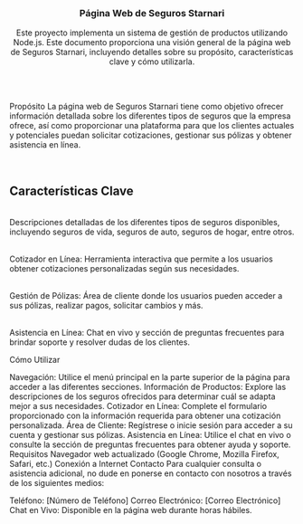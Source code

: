 <br/>
<p align="center">
  <h3 align="center">Página Web de Seguros Starnari</h3>
  <p align="center"> Este proyecto implementa un sistema de gestión de productos utilizando Node.js. 
    Este documento proporciona una visión general de la página web de Seguros Starnari, incluyendo detalles sobre su propósito, características clave y cómo utilizarla.
    <br/>
    <br/>
  </p>
</p>
<br/>

Propósito
La página web de Seguros Starnari tiene como objetivo ofrecer información detallada sobre los diferentes tipos de seguros que la empresa ofrece, así como proporcionar una plataforma para que los clientes actuales y potenciales puedan solicitar cotizaciones, gestionar sus pólizas y obtener asistencia en línea.

<br/> <h2>Características Clave</h2>
<br/> Descripciones detalladas de los diferentes tipos de seguros disponibles, incluyendo seguros de vida, seguros de auto, seguros de hogar, entre otros.

<br/>Cotizador en Línea: Herramienta interactiva que permite a los usuarios obtener cotizaciones personalizadas según sus necesidades.

<br/>Gestión de Pólizas: Área de cliente donde los usuarios pueden acceder a sus pólizas, realizar pagos, solicitar cambios y más.

<br/>Asistencia en Línea: Chat en vivo y sección de preguntas frecuentes para brindar soporte y resolver dudas de los clientes.

Cómo Utilizar

Navegación: Utilice el menú principal en la parte superior de la página para acceder a las diferentes secciones.
Información de Productos: Explore las descripciones de los seguros ofrecidos para determinar cuál se adapta mejor a sus necesidades.
Cotizador en Línea: Complete el formulario proporcionado con la información requerida para obtener una cotización personalizada.
Área de Cliente: Regístrese o inicie sesión para acceder a su cuenta y gestionar sus pólizas.
Asistencia en Línea: Utilice el chat en vivo o consulte la sección de preguntas frecuentes para obtener ayuda y soporte.
Requisitos
Navegador web actualizado (Google Chrome, Mozilla Firefox, Safari, etc.)
Conexión a Internet
Contacto
Para cualquier consulta o asistencia adicional, no dude en ponerse en contacto con nosotros a través de los siguientes medios:

Teléfono: [Número de Teléfono]
Correo Electrónico: [Correo Electrónico]
Chat en Vivo: Disponible en la página web durante horas hábiles.
